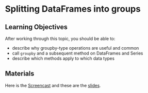 # Splitting DataFrames into groups

## Learning Objectives

After working through this topic, you should be able to:

- describe why groupby-type operations are useful and common
- call `groupby` and a subsequent method on DataFrames and Series
- describe which methods apply to which data types

## Materials

Here is the
[Screencast](https://electure.uni-bonn.de/static/mh_default_org/engage-player/bc113be7-2155-4590-9665-36ad20c8ce2d/afa1d4c4-0ee8-4695-b58e-d2f380a1589e/2ceaf314-3696-426d-970a-034da44dba89.mp4)
and these are the [slides](pandas_data-groupby.pdf).
